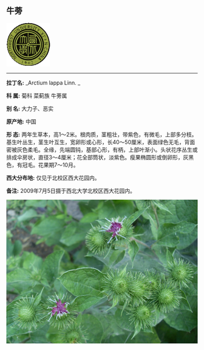 ## 牛蒡

![西北大学校园网络植物志](JPG/nwu.gif)

---

**拉丁名:**  _Arctium lappa Linn. _

**科 属:** 菊科 菜蓟族 牛蒡属

**别 名:** 大力子、恶实

**原产地:** 中国

**形  态:** 两年生草本，高1～2米。根肉质，茎粗壮，带紫色，有微毛，上部多分枝。基生叶丛生，茎生叶互生，宽卵形或心形，长40～50厘米，表面绿色无毛，背面密被灰色柔毛。全缘，先端圆钝，基部心形，有柄，上部叶渐小。头状花序丛生或排成伞房状，直径3～4厘米；花全部筒状，淡紫色。瘦果椭圆形或倒卵形，灰黑色，有冠毛。花果期7～10月。

**西大分布地:** 仅见于北校区西大花园内。

**备注:** 2009年7月5日摄于西北大学北校区西大花园内。

![牛蒡](JPG/牛蒡.JPG) 

